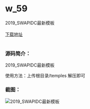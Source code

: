 # w_59
2019_SWAPIDC最新模板
<br/></br>
[下载地址](https://www.uuid2.com/59.html "下载地址")
<br/></br>
<h3>源码简介：</h3>
<p>2019_SWAPIDC最新模板 <p>
<p>使用方法：上传根目录/temples 解压即可<p>
<h3>截图：</h3>
<img src="https://www.uuid2.com/wp-content/uploads/img/202105/ef171ae624.png" alt="2019_SWAPIDC最新模板">

